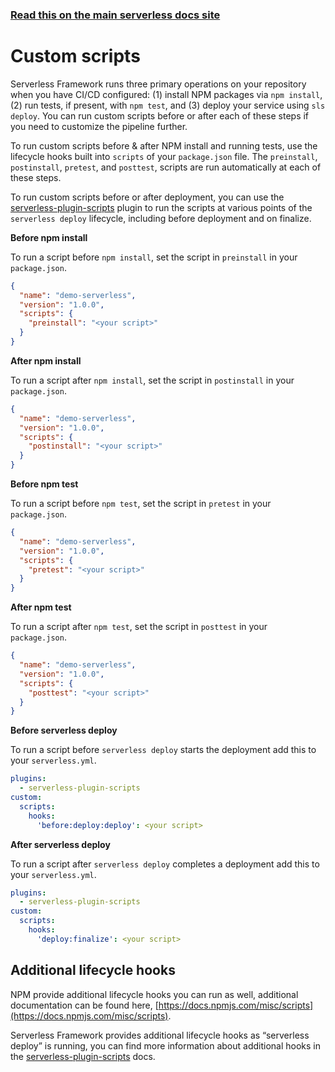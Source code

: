 <!--
title: Serverless Dashboard - CI/CD Custom Scripts
description: Learn how to run custom scripts before and after various CI/CD steps in Serverless Framework.
short_title: Custom Scripts
keywords:
  [
    'Serverless Framework',
    'CI/CD',
    'Custom Scripts',
    'Automation',
    'Deployment',
  ]
-->

<!-- DOCS-SITE-LINK:START automatically generated  -->

### [Read this on the main serverless docs site](https://serverless.com/framework/docs/guides/cicd/custom-scripts/)

<!-- DOCS-SITE-LINK:END -->

# Custom scripts

Serverless Framework runs three primary operations on your repository when you have CI/CD configured: (1) install NPM packages via `npm install`, (2) run tests, if present, with `npm test`, and (3) deploy your service using `sls deploy`. You can run custom scripts before or after each of these steps if you need to customize the pipeline further.

To run custom scripts before & after NPM install and running tests, use the lifecycle hooks built into `scripts` of your `package.json` file. The `preinstall`, `postinstall`, `pretest`, and `posttest`, scripts are run automatically at each of these steps.

To run custom scripts before or after deployment, you can use the [serverless-plugin-scripts](https://github.com/mvila/serverless-plugin-scripts) plugin to run the scripts at various points of the `serverless deploy` lifecycle, including before deployment and on finalize.

**Before npm install**

To run a script before `npm install`, set the script in `preinstall` in your `package.json`.

```json
{
  "name": "demo-serverless",
  "version": "1.0.0",
  "scripts": {
    "preinstall": "<your script>"
  }
}
```

**After npm install**

To run a script after `npm install`, set the script in `postinstall` in your `package.json`.

```json
{
  "name": "demo-serverless",
  "version": "1.0.0",
  "scripts": {
    "postinstall": "<your script>"
  }
}
```

**Before npm test**

To run a script before `npm test`, set the script in `pretest` in your `package.json`.

```json
{
  "name": "demo-serverless",
  "version": "1.0.0",
  "scripts": {
    "pretest": "<your script>"
  }
}
```

**After npm test**

To run a script after `npm test`, set the script in `posttest` in your `package.json`.

```json
{
  "name": "demo-serverless",
  "version": "1.0.0",
  "scripts": {
    "posttest": "<your script>"
  }
}
```

**Before serverless deploy**

To run a script before `serverless deploy` starts the deployment add this to your `serverless.yml`.

```yaml
plugins:
  - serverless-plugin-scripts
custom:
  scripts:
    hooks:
      'before:deploy:deploy': <your script>
```

**After serverless deploy**

To run a script after `serverless deploy` completes a deployment add this to your `serverless.yml`.

```yaml
plugins:
  - serverless-plugin-scripts
custom:
  scripts:
    hooks:
      'deploy:finalize': <your script>
```

## Additional lifecycle hooks

NPM provide additional lifecycle hooks you can run as well, additional documentation can be found here, [https://docs.npmjs.com/misc/scripts](https://docs.npmjs.com/misc/scripts).

Serverless Framework provides additional lifecycle hooks as “serverless deploy” is running, you can find more information about additional hooks in the [serverless-plugin-scripts](https://github.com/mvila/serverless-plugin-scripts) docs.
